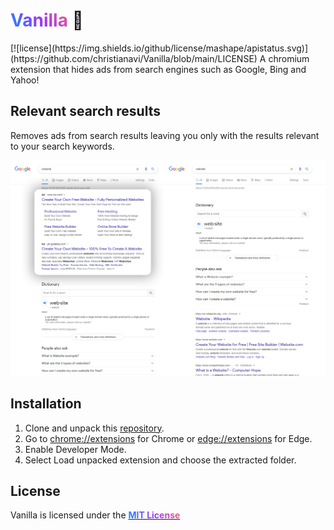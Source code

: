 <h1> <strong style="
    background: -webkit-linear-gradient(45deg, #0496FF, #A133FC, #FF6B66);
    -webkit-background-clip: text;
    -webkit-text-fill-color: transparent;">
Vanilla
</strong>🍦
</h1>
[![license](https://img.shields.io/github/license/mashape/apistatus.svg)](https://github.com/christianavi/Vanilla/blob/main/LICENSE)
A chromium extension that hides ads from search engines such as Google, Bing and Yahoo!

## Relevant search results
Removes ads from search results leaving you only with the results relevant to your search keywords.

![Screenshot](/img/screenshot.png)

## Installation
1. Clone and unpack this [repository](/christianavi/Vanilla/archive/main.zip).
2. Go to [chrome://extensions](chrome://extensions) for Chrome or [edge://extensions](edge://extensions) for Edge.
3. Enable Developer Mode.
4. Select Load unpacked extension and choose the extracted folder.

## License
Vanilla is licensed under the <a href="https://github.com/christianavi/Vanilla/blob/main/LICENSE"><strong style="
    background: -webkit-linear-gradient(45deg, #0496FF, #A133FC, #FF6B66);
    -webkit-background-clip: text;
    -webkit-text-fill-color: transparent;">MIT License<strong></a>
